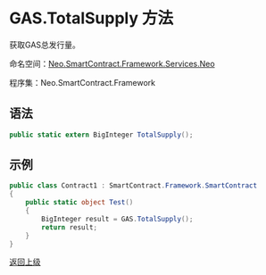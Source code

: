 # GAS.TotalSupply 方法

获取GAS总发行量。

命名空间：[Neo.SmartContract.Framework.Services.Neo](../../neo.md)

程序集：Neo.SmartContract.Framework

## 语法

```c#
public static extern BigInteger TotalSupply();
```

## 示例

```c#
public class Contract1 : SmartContract.Framework.SmartContract
{
    public static object Test()
    {
        BigInteger result = GAS.TotalSupply();
        return result;
    }
}
```

[返回上级](../Gas.md)